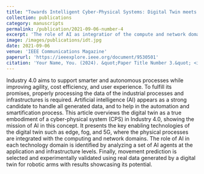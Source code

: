 ```yaml
---
title: "Towards Intelligent Cyber-Physical Systems: Digital Twin meets Artificial Intelligence"
collection: publications
category: manuscripts
permalink: /publication/2021-09-06-number-4
excerpt: 'The role of AI as integratior of the compute and network domains in industrial digital twins by analyzing a set of AI agents at the application and infrastructure levels.'
image: /images/publications/idt.jpg
date: 2021-09-06
venue: 'IEEE Communications Magazine'
paperurl: 'https://ieeexplore.ieee.org/document/9530501'
citation: 'Your Name, You. (2024). &quot;Paper Title Number 3.&quot; <i>GitHub Journal of Bugs</i>. 1(3).'
---
```


Industry 4.0 aims to support smarter and autonomous processes while improving agility, cost efficiency, and user experience. To fulfill its promises, properly processing the data of the industrial processes and infrastructures is required. Artificial intelligence (AI) appears as a strong candidate to handle all generated data, and to help in the automation and smartification process. This article overviews the digital twin as a true embodiment of a cyber-physical system (CPS) in Industry 4.0, showing the mission of AI in this concept. It presents the key enabling technologies of the digital twin such as edge, fog, and 5G, where the physical processes are integrated with the computing and network domains. The role of AI in each technology domain is identified by analyzing a set of AI agents at the application and infrastructure levels. Finally, movement prediction is selected and experimentally validated using real data generated by a digital twin for robotic arms with results showcasing its potential.
